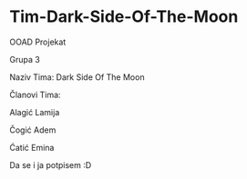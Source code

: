 # Tim-Dark-Side-Of-The-Moon
OOAD Projekat

Grupa 3

Naziv Tima: Dark Side Of The Moon

Članovi Tima:

Alagić Lamija 

Čogić Adem

Ćatić Emina

Da se i ja potpisem :D

